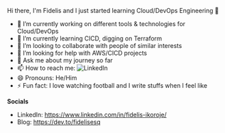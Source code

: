 Hi there, I'm Fidelis and I just started learning Cloud/DevOps Engineering 👋
- 🔭 I’m currently working on different tools & technologies for Cloud/DevOps
- 🌱 I’m currently learning CICD, digging on Terraform
- 👯 I’m looking to collaborate with people of similar interests
- 🤔 I’m looking for help with AWS/CICD projects
- 💬 Ask me about my journey so far
- 📫 How to reach me: ![LinkedIn](https://www.linkedin.com/in/fidelis-ikoroje/)
- 😄 Pronouns: He/Him
- ⚡ Fun fact: I love watching football and I write stuffs when I feel like
  
**Socials**
- LinkedIn: https://www.linkedin.com/in/fidelis-ikoroje/
- Blog: https://dev.to/fidelisesq

